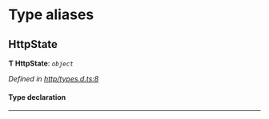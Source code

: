 

# Type aliases

<a id="httpstate"></a>

##  HttpState

**Ƭ HttpState**: *`object`*

*Defined in [http/types.d.ts:8](https://github.com/polkadot-js/api/blob/964bf84/packages/api-provider/src/http/types.d.ts#L8)*

#### Type declaration

___

